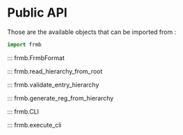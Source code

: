 # Public API

Those are the available objects that can be imported from :

```python
import frmb
```

::: frmb.FrmbFormat

::: frmb.read_hierarchy_from_root

::: frmb.validate_entry_hierarchy

::: frmb.generate_reg_from_hierarchy

::: frmb.CLI

::: frmb.execute_cli

